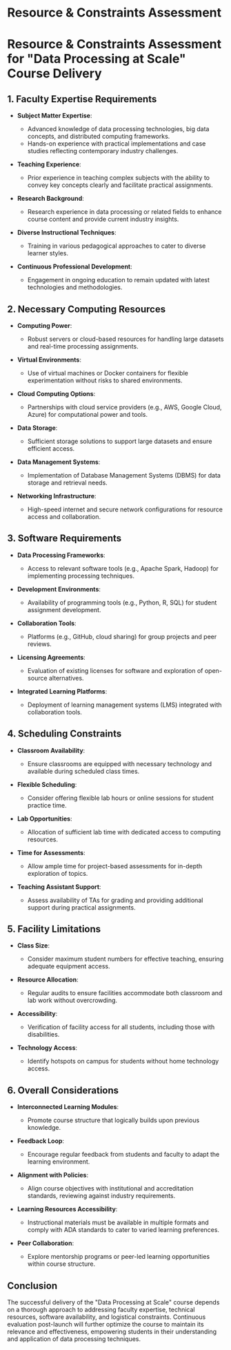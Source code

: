 Resource & Constraints Assessment
=================================

# Resource & Constraints Assessment for "Data Processing at Scale" Course Delivery

## 1. Faculty Expertise Requirements
- **Subject Matter Expertise**: 
  - Advanced knowledge of data processing technologies, big data concepts, and distributed computing frameworks.
  - Hands-on experience with practical implementations and case studies reflecting contemporary industry challenges.
  
- **Teaching Experience**: 
  - Prior experience in teaching complex subjects with the ability to convey key concepts clearly and facilitate practical assignments.

- **Research Background**: 
  - Research experience in data processing or related fields to enhance course content and provide current industry insights.

- **Diverse Instructional Techniques**: 
  - Training in various pedagogical approaches to cater to diverse learner styles.

- **Continuous Professional Development**: 
  - Engagement in ongoing education to remain updated with latest technologies and methodologies.

## 2. Necessary Computing Resources
- **Computing Power**: 
  - Robust servers or cloud-based resources for handling large datasets and real-time processing assignments.

- **Virtual Environments**: 
  - Use of virtual machines or Docker containers for flexible experimentation without risks to shared environments.

- **Cloud Computing Options**: 
  - Partnerships with cloud service providers (e.g., AWS, Google Cloud, Azure) for computational power and tools.

- **Data Storage**: 
  - Sufficient storage solutions to support large datasets and ensure efficient access.

- **Data Management Systems**: 
  - Implementation of Database Management Systems (DBMS) for data storage and retrieval needs.

- **Networking Infrastructure**: 
  - High-speed internet and secure network configurations for resource access and collaboration.

## 3. Software Requirements
- **Data Processing Frameworks**: 
  - Access to relevant software tools (e.g., Apache Spark, Hadoop) for implementing processing techniques.

- **Development Environments**: 
  - Availability of programming tools (e.g., Python, R, SQL) for student assignment development.

- **Collaboration Tools**: 
  - Platforms (e.g., GitHub, cloud sharing) for group projects and peer reviews.

- **Licensing Agreements**: 
  - Evaluation of existing licenses for software and exploration of open-source alternatives.

- **Integrated Learning Platforms**: 
  - Deployment of learning management systems (LMS) integrated with collaboration tools.

## 4. Scheduling Constraints
- **Classroom Availability**: 
  - Ensure classrooms are equipped with necessary technology and available during scheduled class times.

- **Flexible Scheduling**: 
  - Consider offering flexible lab hours or online sessions for student practice time.

- **Lab Opportunities**: 
  - Allocation of sufficient lab time with dedicated access to computing resources.

- **Time for Assessments**: 
  - Allow ample time for project-based assessments for in-depth exploration of topics.

- **Teaching Assistant Support**: 
  - Assess availability of TAs for grading and providing additional support during practical assignments.

## 5. Facility Limitations
- **Class Size**: 
  - Consider maximum student numbers for effective teaching, ensuring adequate equipment access.

- **Resource Allocation**: 
  - Regular audits to ensure facilities accommodate both classroom and lab work without overcrowding.

- **Accessibility**: 
  - Verification of facility access for all students, including those with disabilities.

- **Technology Access**: 
  - Identify hotspots on campus for students without home technology access.

## 6. Overall Considerations
- **Interconnected Learning Modules**: 
  - Promote course structure that logically builds upon previous knowledge.

- **Feedback Loop**: 
  - Encourage regular feedback from students and faculty to adapt the learning environment.

- **Alignment with Policies**: 
  - Align course objectives with institutional and accreditation standards, reviewing against industry requirements.

- **Learning Resources Accessibility**: 
  - Instructional materials must be available in multiple formats and comply with ADA standards to cater to varied learning preferences.

- **Peer Collaboration**: 
  - Explore mentorship programs or peer-led learning opportunities within course structure.

## Conclusion
The successful delivery of the "Data Processing at Scale" course depends on a thorough approach to addressing faculty expertise, technical resources, software availability, and logistical constraints. Continuous evaluation post-launch will further optimize the course to maintain its relevance and effectiveness, empowering students in their understanding and application of data processing techniques.